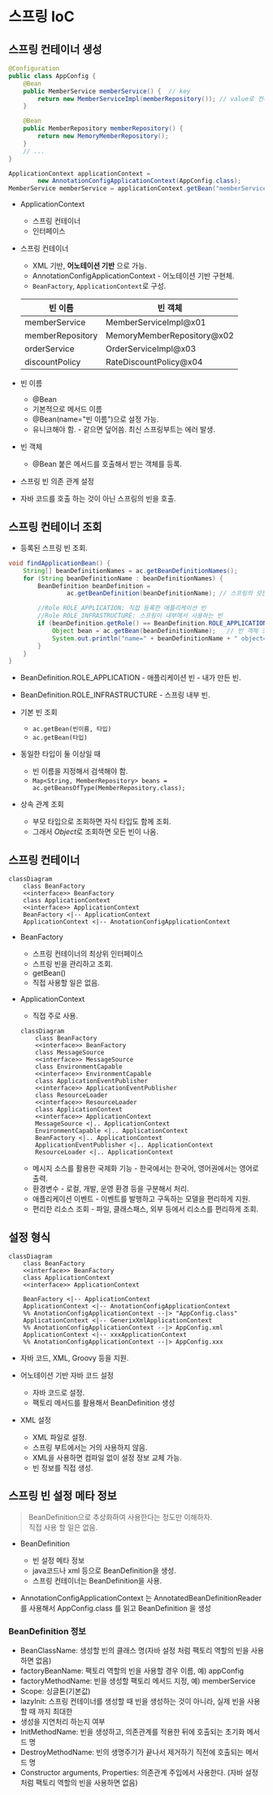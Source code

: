 # 스프링 IoC

## 스프링 컨테이너 생성

```java
@Configuration
public class AppConfig {
    @Bean
    public MemberService memberService() {  // key
        return new MemberServiceImpl(memberRepository()); // value로 컨테이너에 저징됨.
    }

    @Bean
    public MemberRepository memberRepository() {
        return new MemoryMemberRepository();
    }
    // ...
}
```

```java
ApplicationContext applicationContext =
        new AnnotationConfigApplicationContext(AppConfig.class);
MemberService memberService = applicationContext.getBean("memberService", MemberService.class);
```

- ApplicationContext

  - 스프링 컨테이너
  - 인터페이스

- 스프링 컨테이너

  - XML 기반, **어노테이션 기반** 으로 가능.
  - AnnotationConfigApplicationContext - 어노테이션 기반 구현체.
  - `BeanFactory`, `ApplicationContext`로 구성.

  | 빈 이름          | 빈 객체                    |
  | ---------------- | -------------------------- |
  | memberService    | MemberServiceImpl@x01      |
  | memberRepository | MemoryMemberRepository@x02 |
  | orderService     | OrderServiceImpl@x03       |
  | discountPolicy   | RateDiscountPolicy@x04     |

- 빈 이름

  - @Bean
  - 기본적으로 메서드 이름
  - @Bean(name="빈 이름")으로 설정 가능.
  - 유니크해야 함. - 같으면 덮어씀. 최신 스프링부트는 에러 발생.

- 빈 객체

  - @Bean 붙은 메서드를 호출해서 받는 객체를 등록.

- 스프링 빈 의존 관계 설정
- 자바 코드를 호출 하는 것이 아닌 스프링의 빈을 호출.

## 스프링 컨테이너 조회

- 등록된 스프링 빈 조회.

```java
void findApplicationBean() {
    String[] beanDefinitionNames = ac.getBeanDefinitionNames();
    for (String beanDefinitionName : beanDefinitionNames) {
        BeanDefinition beanDefinition =
                ac.getBeanDefinition(beanDefinitionName); // 스프링의 모든 빈

        //Role ROLE_APPLICATION: 직접 등록한 애플리케이션 빈
        //Role ROLE_INFRASTRUCTURE: 스프링이 내부에서 사용하는 빈
        if (beanDefinition.getRole() == BeanDefinition.ROLE_APPLICATION) {
            Object bean = ac.getBean(beanDefinitionName);   // 빈 객체 조회.
            System.out.println("name=" + beanDefinitionName + " object=" + bean);
        }
    }
}
```

- BeanDefinition.ROLE_APPLICATION - 애플리케이션 빈 - 내가 만든 빈.
- BeanDefinition.ROLE_INFRASTRUCTURE - 스프링 내부 빈.

- 기본 빈 조회

  - `ac.getBean(빈이름, 타입)`
  - `ac.getBean(타입)`

- 동일한 타입이 둘 이상일 때

  - 빈 이름을 지정해서 검색해야 함.
  - `Map<String, MemberRepository> beans = ac.getBeansOfType(MemberRepository.class);`

- 상속 관계 조회
  - 부모 타입으로 조회하면 자식 타입도 함께 조회.
  - 그래서 *Object*로 조회하면 모든 빈이 나옴.

## 스프링 컨테이너

```mermaid
classDiagram
    class BeanFactory
    <<interface>> BeanFactory
    class ApplicationContext
    <<interface>> ApplicationContext
    BeanFactory <|-- ApplicationContext
    ApplicationContext <|-- AnotationConfigApplicationContext
```

- BeanFactory

  - 스프링 컨테이너의 최상위 인터페이스
  - 스프링 빈을 관리하고 조회.
  - getBean()
  - 직접 사용할 일은 없음.

- ApplicationContext

  - 직접 주로 사용.

  ```mermaid
  classDiagram
      class BeanFactory
      <<interface>> BeanFactory
      class MessageSource
      <<interface>> MessageSource
      class EnvironmentCapable
      <<interface>> EnvironmentCapable
      class ApplicationEventPublisher
      <<interface>> ApplicationEventPublisher
      class ResourceLoader
      <<interface>> ResourceLoader
      class ApplicationContext
      <<interface>> ApplicationContext
      MessageSource <|.. ApplicationContext
      EnvironmentCapable <|.. ApplicationContext
      BeanFactory <|.. ApplicationContext
      ApplicationEventPublisher <|.. ApplicationContext
      ResourceLoader <|.. ApplicationContext
  ```

  - 메시지 소스를 활용한 국제화 기능 - 한국에서는 한국어, 영어권에서는 영어로 출력.
  - 환경변수 - 로컬, 개발, 운영 환경 등을 구분해서 처리.
  - 애플리케이션 이벤트 - 이벤트를 발행하고 구독하는 모델을 편리하게 지원.
  - 편리한 리소스 조회 - 파일, 클래스패스, 외부 등에서 리소스를 편리하게 조회.

## 설정 형식

```mermaid
classDiagram
    class BeanFactory
    <<interface>> BeanFactory
    class ApplicationContext
    <<interface>> ApplicationContext

    BeanFactory <|-- ApplicationContext
    ApplicationContext <|-- AnotationConfigApplicationContext
    %% AnotationConfigApplicationContext --|> "AppConfig.class"
    ApplicationContext <|-- GenerixXmlApplicationContext
    %% AnotationConfigApplicationContext --|> AppConfig.xml
    ApplicationContext <|-- xxxApplicationContext
    %% AnotationConfigApplicationContext --|> AppConfig.xxx
```

- 자바 코드, XML, Groovy 등을 지원.

- 어노테이션 기반 자바 코드 설정

  - 자바 코드로 설정.
  - 팩토리 메서드를 활용해서 BeanDefinition 생성

- XML 설정

  - XML 파일로 설정.
  - 스프링 부트에서는 거의 사용하지 않음.
  - XML을 사용하면 컴파일 없이 설정 정보 교체 가능.
  - 빈 정보를 직접 생성.

## 스프링 빈 설정 메타 정보

> BeanDefinition으로 추상화하여 사용한다는 정도만 이해하자.  
> 직접 사용 할 일은 없음.

- BeanDefinition

  - 빈 설정 메타 정보
  - java코드나 xml 등으로 BeanDefinition을 생성.
  - 스프링 컨테이너는 BeanDefinition을 사용.

- AnnotationConfigApplicationContext 는 AnnotatedBeanDefinitionReader 를 사용해서 AppConfig.class 를 읽고 BeanDefinition 을 생성

### BeanDefinition 정보

- BeanClassName: 생성할 빈의 클래스 명(자바 설정 처럼 팩토리 역할의 빈을 사용하면 없음)
- factoryBeanName: 팩토리 역할의 빈을 사용할 경우 이름, 예) appConfig
- factoryMethodName: 빈을 생성할 팩토리 메서드 지정, 예) memberService
- Scope: 싱글톤(기본값)
- lazyInit: 스프링 컨테이너를 생성할 때 빈을 생성하는 것이 아니라, 실제 빈을 사용할 때 까지 최대한
- 생성을 지연처리 하는지 여부
- InitMethodName: 빈을 생성하고, 의존관계를 적용한 뒤에 호출되는 초기화 메서드 명
- DestroyMethodName: 빈의 생명주기가 끝나서 제거하기 직전에 호출되는 메서드 명
- Constructor arguments, Properties: 의존관계 주입에서 사용한다. (자바 설정 처럼 팩토리 역할의 빈을 사용하면 없음)
